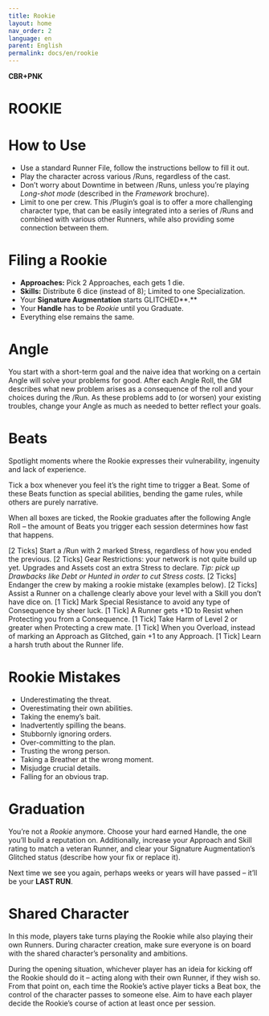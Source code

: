 ```yaml
---
title: Rookie
layout: home
nav_order: 2
language: en
parent: English
permalink: docs/en/rookie
---
```


**CBR+PNK**
# ROOKIE

How to Use
==========

* Use a standard Runner File, follow the instructions bellow to fill it out.
* Play the character across various /Runs, regardless of the cast.
* Don’t worry about Downtime in between /Runs, unless you’re playing *Long-shot mode* (described in the *Framework* brochure).
* Limit to one per crew.
This /Plugin’s goal is to offer a more challenging character type, that can be easily integrated into a series of /Runs and combined with various other Runners, while also providing some connection between them.

Filing a Rookie
===============

* **Approaches:** Pick 2 Approaches, each gets 1 die.
* **Skills:** Distribute 6 dice (instead of 8); Limited to one Specialization.
* Your **Signature Augmentation** starts GLITCHED**.**
* Your **Handle** has to be *Rookie* until you Graduate.
* Everything else remains the same.

Angle
=====

You start with a short-term goal and the naive idea that working on a certain Angle will solve your problems for good. 
After each Angle Roll, the GM describes what new problem arises as a consequence of the roll and your choices during the /Run. As these problems add to (or worsen) your existing troubles, change your Angle as much as needed to better reflect your goals.

Beats
=====

Spotlight moments where the Rookie expresses their vulnerability, ingenuity and lack of experience.

Tick a box whenever you feel it’s the right time to trigger a Beat. Some of these Beats function as special abilities, bending the game rules, while others are purely narrative.

When all boxes are ticked, the Rookie graduates after the following Angle Roll – the amount of Beats you trigger each session determines how fast that happens.

[2 Ticks] Start a /Run with 2 marked Stress, regardless of how you ended the previous.
[2 Ticks] Gear Restrictions: your network is not quite build up yet. Upgrades and Assets cost an extra Stress to declare. *Tip: pick up Drawbacks like Debt or Hunted in order to cut Stress costs.*
[2 Ticks] Endanger the crew by making a rookie mistake (examples below).
[2 Ticks] Assist a Runner on a challenge clearly above your level with a Skill you don’t have dice on.
[1 Tick] Mark Special Resistance to avoid any type of Consequence by sheer luck.
[1 Tick] A Runner gets +1D to Resist when Protecting you from a Consequence.
[1 Tick] Take Harm of Level 2 or greater when Protecting a crew mate.
[1 Tick] When you Overload, instead of marking an Approach as Glitched, gain +1 to any Approach.
[1 Tick] Learn a harsh truth about the Runner life.

Rookie Mistakes
===============

* Underestimating the threat.
* Overestimating their own abilities.
* Taking the enemy’s bait.
* Inadvertently spilling the beans.
* Stubbornly ignoring orders.
* Over-committing to the plan.
* Trusting the wrong person.
* Taking a Breather at the wrong moment.
* Misjudge crucial details.
* Falling for an obvious trap.

Graduation
==========

You’re not a *Rookie* anymore. Choose your hard earned Handle, the one you’ll build a reputation on. Additionally, increase your Approach and Skill rating to match a veteran Runner, and clear your Signature Augmentation’s Glitched status (describe how your fix or replace it).

Next time we see you again, perhaps weeks or years will have passed – it’ll be your **LAST RUN**.

Shared Character
================

In this mode, players take turns playing the Rookie while also playing their own Runners. During character creation, make sure everyone is on board with the shared character’s personality and ambitions.

During the opening situation, whichever player has an ideia for kicking off the Rookie should do it – acting along with their own Runner, if they wish so. From that point on, each time the Rookie’s active player ticks a Beat box, the control of the character passes to someone else. Aim to have each player decide the Rookie’s course of action at least once per session.